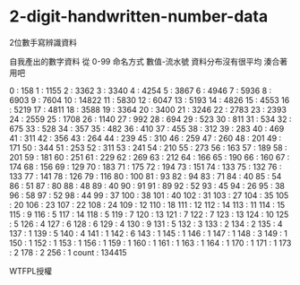# 2-digit-handwritten-number-data
2位數手寫辨識資料

自我產出的數字資料 從 0-99
命名方式 數值-流水號
資料分布沒有很平均
湊合著用吧

0 : 158
1 : 1155
2 : 3362
3 : 3340
4 : 4254
5 : 3867
6 : 4946
7 : 5936
8 : 6903
9 : 7604
10 : 14822
11 : 5830
12 : 6047
13 : 5193
14 : 4826
15 : 4553
16 : 5219
17 : 4811
18 : 3588
19 : 3364
20 : 3400
21 : 3246
22 : 2783
23 : 2393
24 : 2559
25 : 1708
26 : 1140
27 : 992
28 : 694
29 : 523
30 : 811
31 : 534
32 : 675
33 : 528
34 : 357
35 : 482
36 : 410
37 : 455
38 : 312
39 : 283
40 : 469
41 : 311
42 : 356
43 : 264
44 : 239
45 : 310
46 : 259
47 : 260
48 : 201
49 : 171
50 : 344
51 : 253
52 : 311
53 : 241
54 : 210
55 : 273
56 : 163
57 : 189
58 : 201
59 : 181
60 : 251
61 : 229
62 : 269
63 : 212
64 : 166
65 : 190
66 : 160
67 : 174
68 : 156
69 : 129
70 : 183
71 : 175
72 : 194
73 : 151
74 : 133
75 : 132
76 : 133
77 : 141
78 : 126
79 : 116
80 : 100
81 : 93
82 : 94
83 : 71
84 : 40
85 : 54
86 : 51
87 : 80
88 : 48
89 : 40
90 : 91
91 : 89
92 : 52
93 : 45
94 : 26
95 : 38
96 : 58
97 : 52
98 : 44
99 : 37
100 : 38
101 : 40
102 : 31
103 : 27
104 : 35
105 : 20
106 : 23
107 : 22
108 : 24
109 : 12
110 : 18
111 : 12
112 : 14
113 : 11
114 : 15
115 : 9
116 : 5
117 : 14
118 : 5
119 : 7
120 : 13
121 : 7
122 : 7
123 : 13
124 : 10
125 : 5
126 : 4
127 : 6
128 : 6
129 : 4
130 : 9
131 : 5
132 : 3
133 : 2
134 : 2
135 : 4
137 : 1
139 : 5
140 : 4
141 : 1
142 : 6
143 : 1
145 : 1
146 : 1
147 : 1
148 : 3
149 : 1
150 : 1
152 : 1
153 : 1
156 : 1
159 : 1
160 : 1
161 : 1
163 : 1
164 : 1
170 : 1
171 : 1
173 : 2
178 : 2
256 : 1
count : 134415

WTFPL授權

